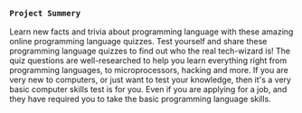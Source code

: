 ### `Project Summery`

Learn new facts and trivia about programming language with these amazing online programming language quizzes. Test yourself and share these programming language quizzes to find out who the real tech-wizard is! The quiz questions are well-researched to help you learn everything right from programming languages, to microprocessors, hacking and more. If you are very new to computers, or just want to test your knowledge, then it's a very basic computer skills test is for you. Even if you are applying for a job, and they have required you to take the basic programming language skills.
